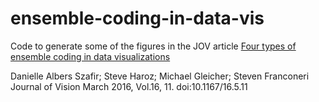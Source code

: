 # ensemble-coding-in-data-vis
Code to generate some of the figures in the JOV article [Four types of ensemble coding in data visualizations](http://jov.arvojournals.org/article.aspx?articleid=2504104)

Danielle Albers Szafir; Steve Haroz; Michael Gleicher; Steven Franconeri
Journal of Vision March 2016, Vol.16, 11. doi:10.1167/16.5.11
